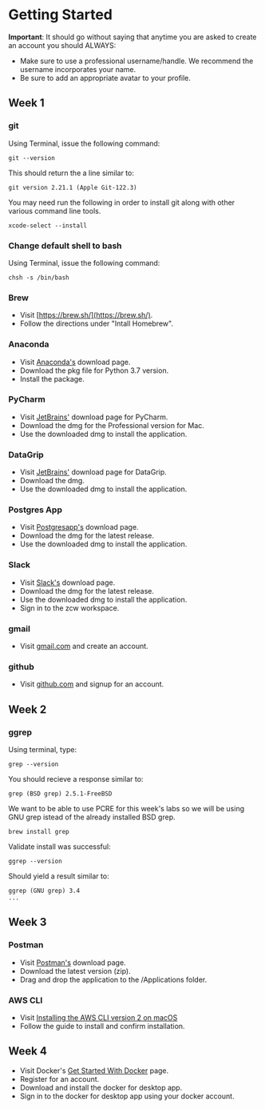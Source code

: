 # Getting Started


**Important**: It should go without saying that anytime you are asked to create an account you should ALWAYS:
* Make sure to use a professional username/handle. We recommend the username incorporates your name. 
* Be sure to add an appropriate avatar to your profile. 


## Week 1


### git

Using Terminal, issue the following command:
```
git --version
```

This should return the a line similar to:  
```
git version 2.21.1 (Apple Git-122.3)
```

You may need run the following in order to install git along with other various command line tools.
```
xcode-select --install
```


### Change default shell to bash

Using Terminal, issue the following command: 

```
chsh -s /bin/bash
```


### Brew

* Visit [https://brew.sh/](https://brew.sh/).
* Follow the directions under "Intall Homebrew".


### Anaconda

* Visit [Anaconda's](https://www.anaconda.com/distribution/) download page.
* Download the pkg file for Python 3.7 version.
* Install the package.


### PyCharm

* Visit [JetBrains'](https://www.jetbrains.com/pycharm/) download page for PyCharm.
* Download the dmg for the Professional version for Mac.
* Use the downloaded dmg to install the application.


### DataGrip

* Visit [JetBrains'](https://www.jetbrains.com/datagrip/) download page for DataGrip.
* Download the dmg.
* Use the downloaded dmg to install the application.


### Postgres App

* Visit [Postgresapp's](https://postgresapp.com/downloads.html) download page.
* Download the dmg for the latest release.
* Use the downloaded dmg to install the application.


### Slack

* Visit [Slack's](https://slack.com/downloads/mac) download page.
* Download the dmg for the latest release.
* Use the downloaded dmg to install the application.
* Sign in to the zcw workspace.


### gmail

* Visit [gmail.com](https://www.google.com/gmail/about/) and create an account.


### github

* Visit [github.com](https://github.com/) and signup for an account.  


## Week 2


### ggrep

Using terminal, type:
```
grep --version 
```

You should recieve a response similar to:
```
grep (BSD grep) 2.5.1-FreeBSD
```

We want to be able to use PCRE for this week's labs so we will be using GNU grep istead of the already installed BSD grep. 
```
brew install grep
```

Validate install was successful: 
```
ggrep --version
```
Should yield a result similar to:

```
ggrep (GNU grep) 3.4
...
```


## Week 3

### Postman

* Visit [Postman's](https://www.postman.com/downloads/) download page.
* Download the latest version (zip).
* Drag and drop the application to the /Applications folder.

### AWS CLI

* Visit [Installing the AWS CLI version 2 on macOS](https://docs.aws.amazon.com/cli/latest/userguide/install-cliv2-mac.html)
* Follow the guide to install and confirm installation.


## Week 4 

* Visit Docker's [Get Started With Docker](https://www.docker.com/get-started) page.
* Register for an account.
* Download and install the docker for desktop app.
* Sign in to the docker for desktop app using your docker account.